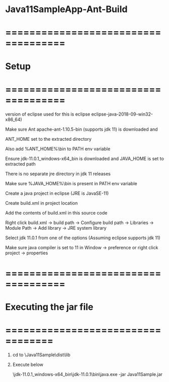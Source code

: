 # Java11SampleApp-Ant-Build

# ====================================
# Setup
# ====================================
version of eclipse used for this is eclipse eclipse-java-2018-09-win32-x86_64)

Make sure Ant apache-ant-1.10.5-bin (supports jdk 11) is downloaded and 

ANT_HOME set to the extracted directory

Also add %ANT_HOME%\bin to PATH env variable

Ensure jdk-11.0.1_windows-x64_bin is downloaded and JAVA_HOME is set to extracted path

There is no separate jre directory in jdk 11 releases

Make sure %JAVA_HOME%\bin is present in PATH env variable

Create a java project in eclipse (JRE is JavaSE-11)

Create build.xml in project location

Add the contents of build.xml in this source code

Right click build.xml -> build path -> Configure build path -> Libraries -> Module Path -> Add library -> JRE system library

Select jdk 11.0.1 from one of the options (Assuming eclipse supports jdk 11)

Make sure java compiler is set to 11 in Window -> preference or right click project -> properties 

# ====================================
# Executing the jar file
# ==================================

1. cd to <Workspace location>\Java11Sample\dist\lib
	
2. Execute below 

	<Extracted jdk11 location>\jdk-11.0.1_windows-x64_bin\jdk-11.0.1\bin\java.exe -jar Java11Sample.jar
